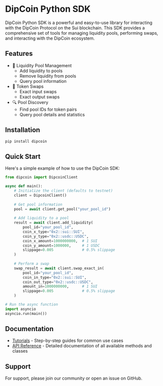 # DipCoin Python SDK

DipCoin Python SDK is a powerful and easy-to-use library for interacting with the DipCoin Protocol on the Sui blockchain. This SDK provides a comprehensive set of tools for managing liquidity pools, performing swaps, and interacting with the DipCoin ecosystem.

## Features

- 🔄 Liquidity Pool Management
  - Add liquidity to pools
  - Remove liquidity from pools
  - Query pool information
- 💱 Token Swaps
  - Exact input swaps
  - Exact output swaps
- 🔍 Pool Discovery
  - Find pool IDs for token pairs
  - Query pool details and statistics

## Installation

```bash
pip install dipcoin
```

## Quick Start

Here's a simple example of how to use the DipCoin SDK:

```python
from dipcoin import DipcoinClient

async def main():
    # Initialize the client (defaults to testnet)
    client = DipcoinClient()
    
    # Get pool information
    pool = await client.get_pool("your_pool_id")
    
    # Add liquidity to a pool
    result = await client.add_liquidity(
        pool_id="your_pool_id",
        coin_x_type="0x2::sui::SUI",
        coin_y_type="0x2::usdc::USDC",
        coin_x_amount=1000000000,  # 1 SUI
        coin_y_amount=1000000,     # 1 USDC
        slippage=0.005             # 0.5% slippage
    )
    
    # Perform a swap
    swap_result = await client.swap_exact_in(
        pool_id="your_pool_id",
        coin_in_type="0x2::sui::SUI",
        coin_out_type="0x2::usdc::USDC",
        amount_in=1000000000,      # 1 SUI
        slippage=0.005             # 0.5% slippage
    )

# Run the async function
import asyncio
asyncio.run(main())
```

## Documentation

- [Tutorials](tutorials.md) - Step-by-step guides for common use cases
- [API Reference](reference.md) - Detailed documentation of all available methods and classes

## Support

For support, please join our community or open an issue on GitHub.
